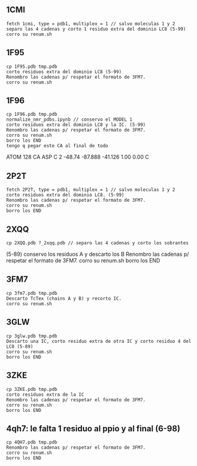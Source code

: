 1CMI
----
    fetch 1cmi, type = pdb1, multiplex = 1 // salvo moleculas 1 y 2
    separo las 4 cadenas y corto 1 residuo extra del dominio LC8 (5-99)  
    corro su renum.sh

1F95
----
    cp 1F95.pdb tmp.pdb
    corto residuos extra del dominio LC8 (5-99)
    Renombro las cadenas p/ respetar el formato de 3FM7.
    corro su renum.sh
1F96
----
    cp 1F96.pdb tmp.pdb 
    normalize_nmr_pdbs.ipynb // conservo el MODEL 1
    corto residuos extra del dominio LC8 y la IC. (5-99)
    Renombro las cadenas p/ respetar el formato de 3FM7.
    corro su renum.sh
    borro los END
    tengo q pegar este CA al final de todo
ATOM    128  CA  ASP C  2      -48.74  -87.888 -41.126  1.00  0.00           C

2P2T
----
    fetch 2P2T, type = pdb1, multiplex = 1 // salvo moleculas 1 y 2
    corto residuos extra del dominio LC8. (5-99)
    Renombro las cadenas p/ respetar el formato de 3FM7.
    corro su renum.sh
    borro los END

2XQQ
----
    cp 2XQQ.pdb ?_2xqq.pdb // separo las 4 cadenas y corto los sobrantes 
(5-89)
    conservo los residuos A y descarto los B
    Renombro las cadenas p/ respetar el formato de 3FM7.
    corro su renum.sh
    borro los END

3FM7
----
    cp 3fm7.pdb tmp.pdb
    Descarto TcTex (chains A y B) y recorto IC.
    corro su renum.sh
    

3GLW
----
    cp 3glw.pdb tmp.pdb
    Descarto una IC, corto residuo extra de otra IC y corto residuo 4 del LC8 (5-89)
    corro su renum.sh
    borro los END    

3ZKE
----
    cp 3ZKE.pdb tmp.pdb
    corto residuos extra de la IC
    Renombro las cadenas p/ respetar el formato de 3FM7.
    corro su renum.sh
    borro los END
   
4qh7: le falta 1 residuo al ppio y al final (6-98)
----
    cp 4QH7.pdb tmp.pdb
    Renombro las cadenas p/ respetar el formato de 3FM7.
    corro su renum.sh
    borro los END

